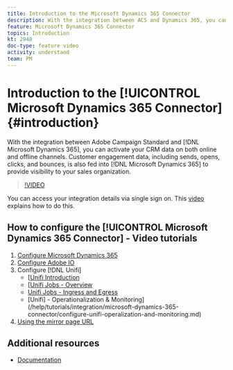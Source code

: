 ```yaml
---
title: Introduction to the Microsoft Dynamics 365 Connector
description: With the integration between ACS and Dynamics 365, you can activate your CRM data on both online and offline channels. Customer engagement data, including sends, opens, clicks, and bounces, is also fed into Dynamics 365 to provide visibility to your sales organization.
feature: Microsoft Dynamics 365 Connector
topics: Introduction
kt: 2948
doc-type: feature video
activity: understand
team: PM
---
```


# Introduction to the [!UICONTROL Microsoft Dynamics 365 Connector] {#introduction}

With the integration between Adobe Campaign Standard and [!DNL Microsoft Dynamics 365], you can activate your CRM data on both online and offline channels. Customer engagement data, including sends, opens, clicks, and bounces, is also fed into [!DNL Microsoft Dynamics 365] to provide visibility to your sales organization.

>[!VIDEO](https://video.tv.adobe.com/v/27975?quality=12)

You can access your integration details via single sign on. This [video](/help/tutorials/integration/microsoft-dynamics-365-connector/single-sign-on.md) explains how to do this.

## How to configure the [!UICONTROL Microsoft Dynamics 365 Connector] - Video tutorials

1. [Configure Microsoft Dynamics 365](/help/tutorials/integration/microsoft-dynamics-365-connector/configure-microsoft-dynamics-365.md)
2. [Configure Adobe IO](/help/tutorials/integration/microsoft-dynamics-365-connector/configure-adobe-io.md)
3. Configure [!DNL Unifi]
   * [[Unifi Introduction](/help/tutorials/integration/microsoft-dynamics-365-connector/configure-unifi-introduction.md)
   * [[Unifi Jobs - Overview](/help/tutorials/integration/microsoft-dynamics-365-connector/configure-unifi-jobs-overview.md)
   * [Unifi Jobs - Ingress and Egress](/help/tutorials/integration/microsoft-dynamics-365-connector/configure-unifi-jobs-ingress-egress.md)
   * [Unifi] - Operationalization & Monitoring](/help/tutorials/integration/microsoft-dynamics-365-connector/configure-unifi-operalization-and-monitoring.md)
4. [Using the mirror page URL](/help/tutorials/integration/microsoft-dynamics-365-connector/mirror-page-url.md)

## Additional resources

* [Documentation](https://docs.adobe.com/content/help/en/campaign-standard/using/integrating-with-adobe-cloud/campaign-and-microsoft-dynamics-365/working-with-campaign-standard-and-ms-dynamics/working-with-campaign-standard-and-microsoft-dynamics-365.html)
